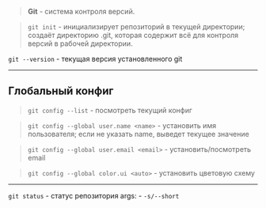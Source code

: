 > **Git** - система контроля версий.

> ```git init``` - инициализирует репозиторий в текущей директории; создаёт директорию .git, которая содержит всё для контроля версий в рабочей директории.

```git --version``` - текущая версия установленного git

---
## Глобальный конфиг

> ```git config --list``` - посмотреть текущий конфиг

> ```git config --global user.name <name>``` - установить имя пользователя; если не указать name, выведет текущее значение

> ```git config --global user.email <email>``` - установить/посмотреть email

> ```git config --global color.ui <auto>``` - установить цветовую схему
---

```git status``` - статус репозитория
args: - ```-s/--short```
